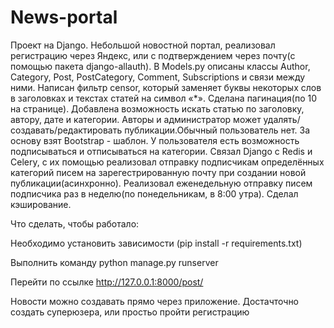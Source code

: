 # News-portal
Проект на Django.
Небольшой новостной портал, реализовал регистрацию через Яндекс, или с подтверждением через почту(с помощью пакета django-allauth).
В Models.py описаны классы Author, Category, Post, PostCategory, Comment, Subscriptions и связи между ними.
Написан фильтр censor, который заменяет буквы некоторых слов в заголовках и текстах статей на символ «*».
Сделана пагинация(по 10 на странице).
Добавлена возможность искать статью по заголовку, автору, дате и категории.
Авторы и администратор может удалять/создавать/редактировать публикации.Обычный пользователь нет. 
За основу взят Bootstrap - шаблон.
У пользователя есть возможность подписываться и отписываться на категории.
Связал Django с Redis и Celery, с их помощью реализовал отправку подписчикам определённых категорий писем на зарегестрированную почту при создании новой публикации(асинхронно).
Реализовал еженедельную отправку писем подписчика раз в неделю(по понедельникам, в 8:00 утра).
Сделал кэширование.


Что сделать, чтобы работало:

Необходимо установить зависимости (pip install -r requirements.txt)

Выполнить команду python manage.py runserver

Перейти по ссылке http://127.0.0.1:8000/post/

Новости можно создавать прямо через приложение. Достачточно создать суперюзера, или простьо пройти регистрацию

